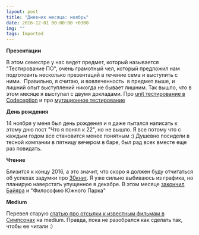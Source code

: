 ```yaml
---
layout: post
title: "Дневник месяца: ноябрь"
date: 2016-12-01 00:00:00 +0300
img: ""
tags: Imported
---
```


**Презентации**

В этом семестре у нас ведет предмет, который называется "Тестирование ПО", очень грамотный чел, который предложил нам подготовить несколько презентаций в течение сема и выступить с ними.  Правильно, я считаю, и вовлеченность  в предмет выше, и лишний опыт выступлений никогда не бывает лишним. Так вышло, что в этом месяце я выступал с двумя докладами. Про [unit тестирование в Codeception](http://www.slideshare.net/vjalexeyev/php-unit-codeception) и про [мутационное тестирование](http://www.slideshare.net/vjalexeyev/php-67030769)

**День рождения**

14 ноября у меня был день рождения и я даже пытался написать к этому дню пост "Что я понял к 22", но не вышло. Я все потому что с каждым годом все становится менее понятным :) Душевно посидели в тесной компании в пятницу вечером в баре, был рад всех вместе еще раз повидать.

**Чтение**

Близится к концу 2016, а это значит, что скоро я должен буду отчитаться об успехах задумки про [30книг](https://blog.alexeyev.me/2015/12/30-books-2016/ "2016: 30 книг"). Я уже сильно выбиваюсь из графика, но планирую наверстать упущенное в декабре. В этом месяце [закончил Байяра](https://blog.alexeyev.me/2016/11/pierre-bayard/ "Книга #23: Пьер Байяр – Искусство рассуждать о книгах, которых вы не читали") и "Философию Южного Парка"

**Medium**

Перевел старую [статью про отсылки к известным фильмам в Симпсонах](https://medium.com/@vlaim/the-simpsons-movie-references-c7a428494f5a#.7ojkjnjwz) на medium. Правда, пока не разобрался как сделать так, чтобы ее читали :)